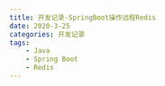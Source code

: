 ```yaml
---
title: 开发记录-SpringBoot操作远程Redis
date: 2020-3-25
categories: 开发记录
tags:
    - Java
    - Spring Boot
    - Redis
---
```



